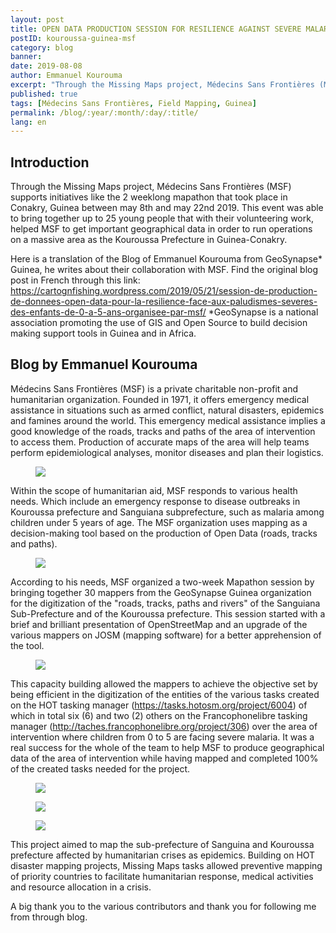 ```yaml
---
layout: post
title: OPEN DATA PRODUCTION SESSION FOR RESILIENCE AGAINST SEVERE MALARIA OF CHILDREN 0-5 YEARS ORGANIZED BY MSF
postID: kouroussa-guinea-msf
category: blog
banner:
date: 2019-08-08
author: Emmanuel Kourouma
excerpt: "Through the Missing Maps project, Médecins Sans Frontières (MSF) supports initiatives like the 2 weeklong mapathon that took place in Conakry, Guinea between may 8th and may 22nd 2019. This event was able to bring together up to 25 young people that with their volunteering work, helped MSF to get important geographical data in order to run operations on a massive area as the Kouroussa Prefecture in Guinea-Conakry. Here is a translation of the Blog of Emmanuel Kourouma from GeoSynapse* Guinea, he writes about their collaboration with MSF. "
published: true
tags: [Médecins Sans Frontières, Field Mapping, Guinea]
permalink: /blog/:year/:month/:day/:title/
lang: en
---
```


## Introduction
Through the Missing Maps project, Médecins Sans Frontières (MSF) supports initiatives like the 2 weeklong mapathon that took place in Conakry, Guinea between may 8th and may 22nd 2019. This event was able to bring together up to 25 young people that with their volunteering work, helped MSF to get important geographical data in order to run operations on a massive area as the Kouroussa Prefecture in Guinea-Conakry. 

Here is a translation of the Blog of Emmanuel Kourouma from GeoSynapse* Guinea, he writes about their collaboration with MSF. Find the original blog post in French through this link:  https://cartognfishing.wordpress.com/2019/05/21/session-de-production-de-donnees-open-data-pour-la-resilience-face-aux-paludismes-severes-des-enfants-de-0-a-5-ans-organisee-par-msf/ 
*GeoSynapse is a national association promoting the use of GIS and Open Source to build decision making support tools in Guinea and in Africa.   

## Blog by Emmanuel Kourouma
Médecins Sans Frontières (MSF) is a private charitable non-profit and humanitarian organization. Founded in 1971, it offers emergency medical assistance in situations such as armed conflict, natural disasters, epidemics and famines around the world. This emergency medical assistance implies a good knowledge of the roads, tracks and paths of the area of intervention to access them. Production of accurate maps of the area will help teams perform epidemiological analyses, monitor diseases and plan their logistics. 

<figure>
<img src="LINK">
</figure>

Within the scope of humanitarian aid, MSF responds to various health needs. Which include an emergency response to disease outbreaks in Kouroussa prefecture and Sanguiana subprefecture, such as malaria among children under 5 years of age. The MSF organization uses mapping as a decision-making tool based on the production of Open Data (roads, tracks and paths). 

<figure>
<img src="LINK">
</figure>

According to his needs, MSF organized a two-week Mapathon session by bringing together 30 mappers from the GeoSynapse Guinea organization for the digitization of the "roads, tracks, paths and rivers" of the Sanguiana Sub-Prefecture and of the Kouroussa prefecture. This session started with a brief and brilliant presentation of OpenStreetMap and an upgrade of the various mappers on JOSM (mapping software) for a better apprehension of the tool. 

<figure>
<img src="LINK">
</figure>

This capacity building allowed the mappers to achieve the objective set by being efficient in the digitization of the entities of the various tasks created on the HOT tasking manager (https://tasks.hotosm.org/project/6004) of which in total six (6) and two (2) others on the Francophonelibre tasking manager (http://taches.francophonelibre.org/project/306) over the area of intervention where children from 0 to 5 are facing severe malaria. It was a real success for the whole of the team to help MSF to produce geographical data of the area of intervention while having mapped and completed 100% of the created tasks needed for the project. 

<figure>
<img src="LINK">
</figure>

<figure>
<img src="LINK">
</figure>

<figure>
<img src="LINK">
</figure>

This project aimed to map the sub-prefecture of Sanguina and Kouroussa prefecture affected by humanitarian crises as epidemics. Building on HOT disaster mapping projects, Missing Maps tasks allowed preventive mapping of priority countries to facilitate humanitarian response, medical activities and resource allocation in a crisis. 

 

A big thank you to the various contributors and thank you for following me from through blog. 
